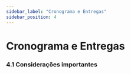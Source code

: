 ```yaml
---
sidebar_label: "Cronograma e Entregas"
sidebar_position: 4
---
```

# Cronograma e Entregas

### 4.1 Considerações importantes
